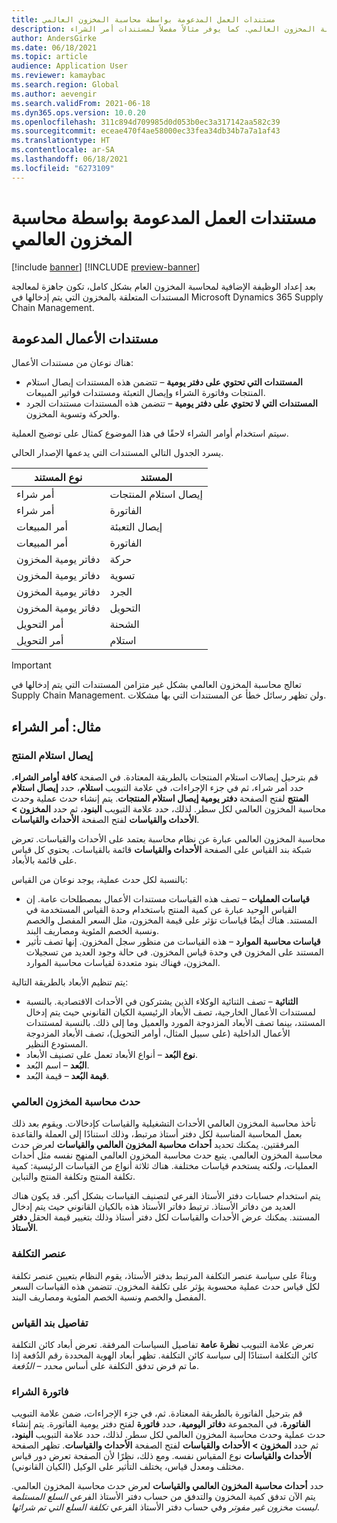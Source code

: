 ```yaml
---
title: مستندات العمل المدعومة بواسطة محاسبة المخزون العالمي
description: يسرد هذا الموضوع مستندات العمل التي تدعمها محاسبة المخزون العالمي. كما يوفر مثالاً مفصلاً لمستندات أمر الشراء.
author: AndersGirke
ms.date: 06/18/2021
ms.topic: article
audience: Application User
ms.reviewer: kamaybac
ms.search.region: Global
ms.author: aevengir
ms.search.validFrom: 2021-06-18
ms.dyn365.ops.version: 10.0.20
ms.openlocfilehash: 311c894d709985d0d053b0ec3a317142aa582c39
ms.sourcegitcommit: eceae470f4ae58000ec33fea34db34b7a7a1af43
ms.translationtype: HT
ms.contentlocale: ar-SA
ms.lasthandoff: 06/18/2021
ms.locfileid: "6273109"
---
```

# <a name="business-documents-supported-by-global-inventory-accounting"></a>مستندات العمل المدعومة بواسطة محاسبة المخزون العالمي

[!include [banner](../includes/banner.md)]
[!INCLUDE [preview-banner](../includes/preview-banner.md)]

بعد إعداد الوظيفة الإضافية لمحاسبة المخزون العام بشكل كامل، تكون جاهزة لمعالجة المستندات المتعلقة بالمخزون التي يتم إدخالها في Microsoft Dynamics 365 Supply Chain Management.

## <a name="supported-business-documents"></a>مستندات الأعمال المدعومة

هناك نوعان من مستندات الأعمال:

- **المستندات التي تحتوي على دفتر يومية** – تتضمن هذه المستندات إيصال استلام المنتجات وفاتورة الشراء وإيصال التعبئة ومستندات فواتير المبيعات.
- **المستندات التي لا تحتوي على دفتر يومية** – تتضمن هذه المستندات مستندات الجرد والحركة وتسوية المخزون.

سيتم استخدام أوامر الشراء لاحقًا في هذا الموضوع كمثال على توضيح العملية.

يسرد الجدول التالي المستندات التي يدعمها الإصدار الحالي.

| نوع المستند      | المستند        |
|--------------------|-----------------|
| أمر شراء     | إيصال استلام المنتجات |
| أمر شراء     | الفاتورة         |
| أمر المبيعات        | إيصال التعبئة    |
| أمر المبيعات        | الفاتورة         |
| دفاتر يومية المخزون | حركة        |
| دفاتر يومية المخزون | تسوية      |
| دفاتر يومية المخزون | الجرد        |
| دفاتر يومية المخزون | التحويل        |
| أمر التحويل     | الشحنة        |
| أمر التحويل     | استلام         |

> [!IMPORTANT]
> تعالج محاسبة المخزون العالمي بشكل غير متزامن المستندات التي يتم إدخالها في Supply Chain Management. ولن تظهر رسائل خطأ عن المستندات التي بها مشكلات.

## <a name="example-purchase-order"></a>مثال: أمر الشراء

### <a name="product-receipt"></a>إيصال استلام المنتج

قم بترحيل إيصالات استلام المنتجات بالطريقة المعتادة. في الصفحة **كافة أوامر الشراء**، حدد أمر شراء، ثم في جزء الإجراءات، في علامة التبويب **استلام**، حدد **إيصال استلام المنتج** لفتح الصفحة **دفتر يومية إيصال استلام المنتجات**. يتم إنشاء حدث عملية وحدث محاسبة المخزون العالمي لكل سطر. لذلك، حدد علامة التبويب **البنود**، ثم حدد **المخزون \> الأحداث والقياسات** لفتح الصفحة **الأحداث والقياسات**.

محاسبة المخزون العالمي عبارة عن نظام محاسبة يعتمد على الأحداث والقياسات. تعرض شبكة بند القياس على الصفحة **الأحداث والقياسات** قائمة بالقياسات. يحتوي كل قياس على قائمة بالأبعاد.

بالنسبة لكل حدث عملية، يوجد نوعان من القياس:

- **قياسات العمليات** – تصف هذه القياسات مستندات الأعمال بمصطلحات عامة. إن القياس الوحيد عبارة عن كمية المنتج باستخدام وحدة القياس المستخدمة في المستند. هناك أيضًا قياسات تؤثر على قيمة المخزون، مثل السعر المفصل والخصم ونسبة الخصم المئوية ومصاريف البند.
- **قياسات محاسبة الموارد** – هذه القياسات من منظور سجل المخزون. إنها تصف تأثير المستند على المخزون في وحدة قياس المخزون. في حالة وجود العديد من تسجيلات المخزون، فهناك بنود متعددة لقياسات محاسبة الموارد.

يتم تنظيم الأبعاد بالطريقة التالية:

- **الثنائية** – تصف الثنائية الوكلاء الذين يشتركون في الأحداث الاقتصادية. بالنسبة لمستندات الأعمال الخارجية، تصف الأبعاد الرئيسية الكيان القانوني حيث يتم إدخال المستند، بينما تصف الأبعاد المزدوجة المورد والعميل وما إلى ذلك. بالنسبة لمستندات الأعمال الداخلية (على سبيل المثال، أوامر التحويل)، تصف الأبعاد المزدوجة المستودع النظير.
- **نوع البُعد** – أنواع الأبعاد تعمل على تصنيف الأبعاد.
- **البُعد** – اسم البُعد.
- **قيمة البُعد** – قيمة البُعد.

### <a name="global-inventory-accounting-event"></a>حدث محاسبة المخزون العالمي

تأخذ محاسبة المخزون العالمي الأحداث التشغيلية والقياسات كإدخالات. ويقوم بعد ذلك بعمل المحاسبة المناسبة لكل دفتر أستاذ مرتبط، وذلك استنادًا إلى العملة والقاعدة المرفقتين. يمكنك تحديد **أحداث محاسبة المخزون العالمي والقياسات** لعرض حدث محاسبة المخزون العالمي. يتبع حدث محاسبة المخزون العالمي المنهج نفسه مثل أحداث العمليات، ولكنه يستخدم قياسات مختلفة. هناك ثلاثة أنواع من القياسات الرئيسية: كمية تكلفة المنتج وتكلفة المنتج والتباين.

يتم استخدام حسابات دفتر الأستاذ الفرعي لتصنيف القياسات بشكل أكبر. قد يكون هناك العديد من دفاتر الأستاذ. ترتبط دفاتر الأستاذ هذه بالكيان القانوني حيث يتم إدخال المستند. يمكنك عرض الأحداث والقياسات لكل دفتر أستاذ وذلك بتغيير قيمة الحقل **دفتر الأستاذ**.

### <a name="cost-element"></a>عنصر التكلفة

وبناءً على سياسة عنصر التكلفة المرتبط بدفتر الأستاذ، يقوم النظام بتعيين عنصر تكلفة لكل قياس حدث عملية محسوبة يؤثر على تكلفة المخزون. تتضمن هذه القياسات السعر المفصل والخصم ونسبة الخصم المئوية ومصاريف البند.

### <a name="measurement-line-details"></a>تفاصيل بند القياس

تعرض علامة التبويب **نظرة عامة** تفاصيل السياسات المرفقة. تعرض أبعاد كائن التكلفة كائن التكلفة استنادًا إلى سياسة كائن التكلفة. تظهر أبعاد الهوية المحددة رقم الدُفعة إذا ما تم فرض تدفق التكلفة على أساس *محدد – الدُفعة*.

### <a name="purchase-invoice"></a>فاتورة الشراء

قم بترحيل الفاتورة بالطريقة المعتادة. ثم، في جزء الإجراءات، ضمن علامة التبويب **الفاتورة**، في المجموعة **دفاتر اليومية**، حدد **فاتورة** لفتح دفتر يومية الفاتورة. يتم إنشاء حدث عملية وحدث محاسبة المخزون العالمي لكل سطر. لذلك، حدد علامة التبويب **البنود**، ثم حدد **المخزون \> الأحداث والقياسات** لفتح الصفحة **الأحداث والقياسات**. تظهر الصفحة **الأحداث والقياسات** نوع المقياس نفسه. ومع ذلك، نظرًا لأن الصفحة تعرض دور قياس مختلف ومعدل قياس، يختلف التأثير على الوكيل (الكيان القانوني).

حدد **أحداث محاسبة المخزون العالمي والقياسات** لعرض حدث محاسبة المخزون العالمي. يتم الآن تدفق كمية المخزون والتدفق من حساب دفتر الأستاذ الفرعي *السلع المستلمة ليست مخزون غير مفوتر* وفي حساب دفتر الأستاذ الفرعي *تكلفة السلع التي تم شرائها*.
